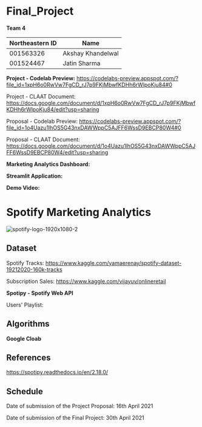 
# Final_Project 


**Team 4**

| Northeastern ID | Name
| --- | --- 
|001563326 | Akshay Khandelwal
|001524467 | Jatin Sharma 


**Project - Codelab Preview:** https://codelabs-preview.appspot.com/?file_id=1xpH6o0RwVw7FgCD_rJ7p9FKjMbwfKDHh6rWlpoKju84#0

Project - CLAAT Document: https://docs.google.com/document/d/1xpH6o0RwVw7FgCD_rJ7p9FKjMbwfKDHh6rWlpoKju84/edit?usp=sharing

Proposal - Codelab Preview: https://codelabs-preview.appspot.com/?file_id=1o4Uazu1lhOS5G43nxDAWWppC5AJFF6WssD9EBCP80W4#0

Proposal - CLAAT Document: https://docs.google.com/document/d/1o4Uazu1lhOS5G43nxDAWWppC5AJFF6WssD9EBCP80W4/edit?usp=sharing


**Marketing Analytics Dashboard:**


**Streamlit Application:**


**Demo Video:**


# Spotify Marketing Analytics

![spotify-logo-1920x1080-2](https://user-images.githubusercontent.com/71520680/116744576-7ec00980-a9c8-11eb-8e08-3f9afa3b9327.jpg)






## Dataset

Spotify Tracks: https://www.kaggle.com/yamaerenay/spotify-dataset-19212020-160k-tracks

Subscription Sales: https://www.kaggle.com/vijayuv/onlineretail

**Spotipy - Spotify Web API**

Users' Playlist:  

## Algorithms

**Google Cloab**

## References

https://spotipy.readthedocs.io/en/2.18.0/

## Schedule

Date of submission of the Project Proposal: 16th April 2021

Date of submission of the Final Project: 30th April 2021
